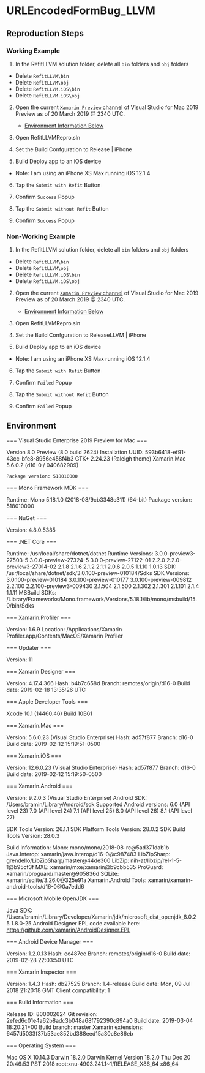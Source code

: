 # URLEncodedFormBug_LLVM

## Reproduction Steps

### Working Example

1. In the RefitLLVM solution folder, delete all `bin` folders and `obj` folders
  - Delete `RefitLLVM\bin`
  - Delete `RefitLLVM\obj`
  - Delete `RefitLLVM.iOS\bin`
  - Delete `RefitLLVM.iOS\obj`  


2. Open the current [`Xamarin Preview` channel](https://user-images.githubusercontent.com/13558917/54726657-4b47fb00-4b31-11e9-909d-080a691478da.png) of Visual Studio for Mac 2019 Preview as of 20 March 2019 @ 2340 UTC. 
  	- [Environment Information Below](#environment)

3. Open RefitLLVMRepro.sln 

4. Set the Build Confguration to Release | iPhone

5. Build Deploy app to an iOS device 
  - Note: I am using an iPhone XS Max running iOS 12.1.4

6. Tap the `Submit with Refit` Button

7. Confirm `Success` Popup 

8. Tap the `Submit without Refit` Button

9. Confirm `Success` Popup

### Non-Working Example

1. In the RefitLLVM solution folder, delete all `bin` folders and `obj` folders
  - Delete `RefitLLVM\bin`
  - Delete `RefitLLVM\obj`
  - Delete `RefitLLVM.iOS\bin`
  - Delete `RefitLLVM.iOS\obj`  

2. Open the current [`Xamarin Preview` channel](https://user-images.githubusercontent.com/13558917/54726657-4b47fb00-4b31-11e9-909d-080a691478da.png) of Visual Studio for Mac 2019 Preview as of 20 March 2019 @ 2340 UTC. 
  	- [Environment Information Below](#environment)

3. Open RefitLLVMRepro.sln 

4. Set the Build Confguration to ReleaseLLVM | iPhone

5. Build Deploy app to an iOS device 
  - Note: I am using an iPhone XS Max running iOS 12.1.4

6. Tap the `Submit with Refit` Button

7. Confirm `Failed` Popup 

8. Tap the `Submit without Refit` Button

9. Confirm `Failed` Popup


## Environment

=== Visual Studio Enterprise 2019 Preview for Mac ===

Version 8.0 Preview (8.0 build 2624)
Installation UUID: 593b6418-ef91-43cc-bfe8-8956e458f4b3
	GTK+ 2.24.23 (Raleigh theme)
	Xamarin.Mac 5.6.0.2 (d16-0 / 040682909)

	Package version: 518010000

=== Mono Framework MDK ===

Runtime:
	Mono 5.18.1.0 (2018-08/9cb3348c311) (64-bit)
	Package version: 518010000

=== NuGet ===

Version: 4.8.0.5385

=== .NET Core ===

Runtime: /usr/local/share/dotnet/dotnet
Runtime Versions:
	3.0.0-preview3-27503-5
	3.0.0-preview-27324-5
	3.0.0-preview-27122-01
	2.2.0
	2.2.0-preview3-27014-02
	2.1.8
	2.1.6
	2.1.2
	2.1.1
	2.0.6
	2.0.5
	1.1.10
	1.0.13
SDK: /usr/local/share/dotnet/sdk/3.0.100-preview-010184/Sdks
SDK Versions:
	3.0.100-preview-010184
	3.0.100-preview-010177
	3.0.100-preview-009812
	2.2.100
	2.2.100-preview3-009430
	2.1.504
	2.1.500
	2.1.302
	2.1.301
	2.1.101
	2.1.4
	1.1.11
MSBuild SDKs: /Library/Frameworks/Mono.framework/Versions/5.18.1/lib/mono/msbuild/15.0/bin/Sdks

=== Xamarin.Profiler ===

Version: 1.6.9
Location: /Applications/Xamarin Profiler.app/Contents/MacOS/Xamarin Profiler

=== Updater ===

Version: 11

=== Xamarin Designer ===

Version: 4.17.4.366
Hash: b4b7c658d
Branch: remotes/origin/d16-0
Build date: 2019-02-18 13:35:26 UTC

=== Apple Developer Tools ===

Xcode 10.1 (14460.46)
Build 10B61

=== Xamarin.Mac ===

Version: 5.6.0.23 (Visual Studio Enterprise)
Hash: ad57f877
Branch: d16-0
Build date: 2019-02-12 15:19:51-0500

=== Xamarin.iOS ===

Version: 12.6.0.23 (Visual Studio Enterprise)
Hash: ad57f877
Branch: d16-0
Build date: 2019-02-12 15:19:50-0500

=== Xamarin.Android ===

Version: 9.2.0.3 (Visual Studio Enterprise)
Android SDK: /Users/bramin/Library/Android/sdk
	Supported Android versions:
		6.0 (API level 23)
		7.0 (API level 24)
		7.1 (API level 25)
		8.0 (API level 26)
		8.1 (API level 27)

SDK Tools Version: 26.1.1
SDK Platform Tools Version: 28.0.2
SDK Build Tools Version: 28.0.3

Build Information: 
Mono: mono/mono/2018-08-rc@5ad371dab1b
Java.Interop: xamarin/java.interop/d16-0@c987483
LibZipSharp: grendello/LibZipSharp/master@44de300
LibZip: nih-at/libzip/rel-1-5-1@b95cf3f
MXE: xamarin/mxe/xamarin@b9cbb535
ProGuard: xamarin/proguard/master@905836d
SQLite: xamarin/sqlite/3.26.0@325e91a
Xamarin.Android Tools: xamarin/xamarin-android-tools/d16-0@0a7edd6

=== Microsoft Mobile OpenJDK ===

Java SDK: /Users/bramin/Library/Developer/Xamarin/jdk/microsoft_dist_openjdk_8.0.25
1.8.0-25
Android Designer EPL code available here:
https://github.com/xamarin/AndroidDesigner.EPL

=== Android Device Manager ===

Version: 1.2.0.13
Hash: ec487ee
Branch: remotes/origin/d16-0
Build date: 2019-02-28 22:03:50 UTC

=== Xamarin Inspector ===

Version: 1.4.3
Hash: db27525
Branch: 1.4-release
Build date: Mon, 09 Jul 2018 21:20:18 GMT
Client compatibility: 1

=== Build Information ===

Release ID: 800002624
Git revision: 2efed6c01e4a62b8adc3b048a68f792390c894a0
Build date: 2019-03-04 18:20:21+00
Build branch: master
Xamarin extensions: 6457d5033f37b53ae852bd388eed15a30c8e86eb

=== Operating System ===

Mac OS X 10.14.3
Darwin 18.2.0 Darwin Kernel Version 18.2.0
    Thu Dec 20 20:46:53 PST 2018
    root:xnu-4903.241.1~1/RELEASE_X86_64 x86_64

